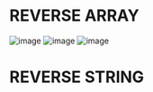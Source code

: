 # REVERSE ARRAY
![image](https://user-images.githubusercontent.com/123716596/224362231-7ebd4cc5-a213-48f6-8f16-e4b09a618a15.png)
![image](https://user-images.githubusercontent.com/123716596/224362567-214f9fb0-8602-45c2-9bbb-16821b54c722.png)
![image](https://user-images.githubusercontent.com/123716596/224362455-6a086afc-2051-4f17-bf87-57b9c1485e85.png)

# REVERSE STRING

